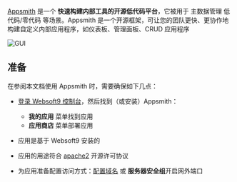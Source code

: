 [Appsmith](https://www.appsmith.com/) 是一个 **快速构建内部工具的开源低代码平台**，它被用于 主数据管理 低代码/零代码  等场景。Appsmith 是一个开源框架，可让您的团队更快、更协作地构建自定义内部应用程序，如仪表板、管理面板、CRUD 应用程序


![GUI](https://libs.websoft9.com/Websoft9/DocsPicture/zh/appsmith/appsmith-gui-websoft9.png)


## 准备

在参阅本文档使用 Appsmith 时，需要确保如下几点：

- [登录 Websoft9 控制台](./login-console)，然后找到（或安装）Appsmith：
  - **我的应用** 菜单找到应用 
  - **应用商店** 菜单部署应用

- 应用是基于 Websoft9 安装的


- 应用的用途符合 [apache2](https://opensource.org/licenses/Apache-2.0) 开源许可协议


- 为应用准备配置访问方式：[配置域名](./domain-set) 或 **服务器安全组**开启网外端口